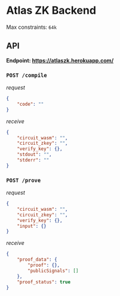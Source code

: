 # Atlas ZK Backend
Max constraints: `64k`

## API
**Endpoint: https://atlaszk.herokuapp.com/**
### `POST /compile`
*request*
```json
{
    "code": ""
}
```
*receive*
```json
{
    "circuit_wasm": "",
    "circuit_zkey": "",
    "verify_key": {},
    "stdout": "",
    "stderr": ""
}
```
### `POST /prove`
*request*
```json
{
    "circuit_wasm": "",
    "circuit_zkey": "",
    "verify_key": {},
    "input": {}
}
```
*receive*
```json
{
    "proof_data": {
        "proof": {},
        "publicSignals": []
    },
    "proof_status": true
}
```